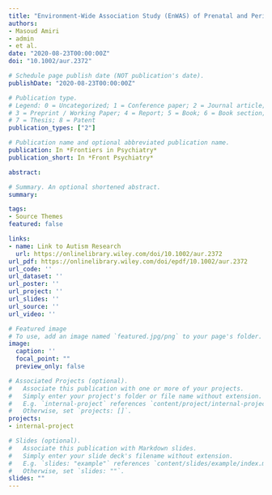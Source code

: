```yaml
---
title: "Environment-Wide Association Study (EnWAS) of Prenatal and Perinatal Factors Associated With Autistic Traits: A Population-Based Study "
authors:
- Masoud Amiri
- admin
- et al.
date: "2020-08-23T00:00:00Z"
doi: "10.1002/aur.2372"

# Schedule page publish date (NOT publication's date).
publishDate: "2020-08-23T00:00:00Z"

# Publication type.
# Legend: 0 = Uncategorized; 1 = Conference paper; 2 = Journal article;
# 3 = Preprint / Working Paper; 4 = Report; 5 = Book; 6 = Book section;
# 7 = Thesis; 8 = Patent
publication_types: ["2"]

# Publication name and optional abbreviated publication name.
publication: In *Frontiers in Psychiatry*
publication_short: In *Front Psychiatry*

abstract: 

# Summary. An optional shortened abstract.
summary: 

tags:
- Source Themes
featured: false

links:
- name: Link to Autism Research
  url: https://onlinelibrary.wiley.com/doi/10.1002/aur.2372
url_pdf: https://onlinelibrary.wiley.com/doi/epdf/10.1002/aur.2372
url_code: ''
url_dataset: ''
url_poster: ''
url_project: ''
url_slides: ''
url_source: ''
url_video: ''

# Featured image
# To use, add an image named `featured.jpg/png` to your page's folder. 
image:
  caption: ''
  focal_point: ""
  preview_only: false

# Associated Projects (optional).
#   Associate this publication with one or more of your projects.
#   Simply enter your project's folder or file name without extension.
#   E.g. `internal-project` references `content/project/internal-project/index.md`.
#   Otherwise, set `projects: []`.
projects:
- internal-project

# Slides (optional).
#   Associate this publication with Markdown slides.
#   Simply enter your slide deck's filename without extension.
#   E.g. `slides: "example"` references `content/slides/example/index.md`.
#   Otherwise, set `slides: ""`.
slides: ""
---
```

